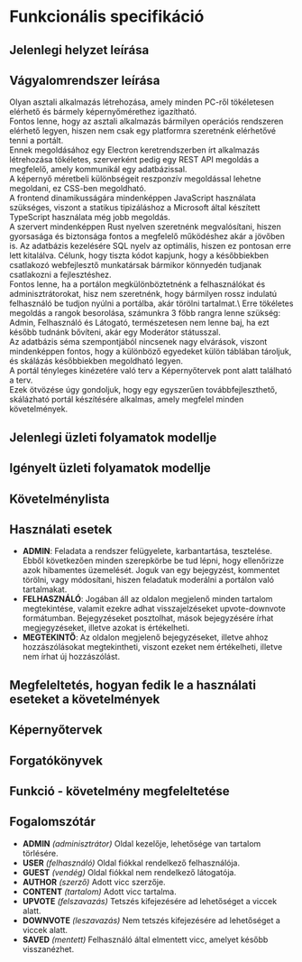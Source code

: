 # Funkcionális specifikáció

## Jelenlegi helyzet leírása

## Vágyalomrendszer leírása
Olyan asztali alkalmazás létrehozása, amely minden PC-ről tökéletesen elérhető
és bármely képernyőmérethez igazítható.\
Fontos lenne, hogy az asztali alkalmazás bármilyen operációs rendszeren elérhető
legyen, hiszen nem csak egy platformra szeretnénk elérhetővé tenni a portált.\
Ennek megoldásához egy Electron keretrendszerben írt alkalmazás létrehozása 
tökéletes, szerverként pedig egy REST API megoldás a megfelelő, amely kommunikál
egy adatbázissal.\
A képernyő méretbeli különbségeit reszponzív megoldással lehetne megoldani, ez
CSS-ben megoldható.\
A frontend dinamikusságára mindenképpen JavaScript használata szükséges, viszont
a statikus tipizáláshoz a Microsoft által készített TypeScript használata még 
jobb megoldás.\
A szervert mindenképpen Rust nyelven szeretnénk megvalósítani, hiszen gyorsasága
és biztonsága fontos a megfelelő működéshez akár a jövőben is. Az adatbázis
kezelésére SQL nyelv az optimális, hiszen ez pontosan erre lett kitalálva.
Célunk, hogy tiszta kódot kapjunk, hogy a későbbiekben csatlakozó webfejlesztő
munkatársak bármikor könnyedén tudjanak csatlakozni a fejlesztéshez.\
Fontos lenne, ha a portálon megkülönböztetnénk a felhasználókat és adminisztrátorokat, 
hisz nem szeretnénk, hogy bármilyen rossz indulatú felhasználó be tudjon nyúlni 
a portálba, akár törölni tartalmat.\ 
Erre tökéletes megoldás a rangok besorolása, számunkra 3 főbb rangra lenne szükség:
Admin, Felhasználó és Látogató, természetesen nem lenne baj, ha ezt később tudnánk
bővíteni, akár egy Moderátor státusszal.\
Az adatbázis séma szempontjából nincsenek nagy elvárások, viszont mindenképpen
fontos, hogy a különböző egyedeket külön táblában tároljuk, és skálázás későbbiekben
megoldható legyen.\
A portál tényleges kinézetére való terv a Képernyőtervek pont alatt található
a terv.\
Ezek ötvözése úgy gondoljuk, hogy egy egyszerűen továbbfejleszthető, skálázható
portál készítésére alkalmas, amely megfelel minden követelmények.

## Jelenlegi üzleti folyamatok modellje

## Igényelt üzleti folyamatok modellje

## Követelménylista

## Használati esetek
+ **ADMIN**: Feladata a rendszer felügyelete, karbantartása, tesztelése. Ebből 
következően minden szerepkörbe be tud lépni, hogy ellenőrizze azok hibamentes 
üzemelését. Joguk van egy bejegyzést, kommentet törölni, vagy módosítani,
hiszen feladatuk moderálni a portálon való tartalmakat.
+ **FELHASZNÁLÓ**: Jogában áll az oldalon megjelenő minden tartalom megtekintése,
valamit ezekre adhat visszajelzéseket upvote-downvote formátumban. Bejegyzéseket
posztolhat, mások bejegyzésére írhat megjegyzéseket, illetve azokat is értékelheti.
+ **MEGTEKINTŐ**: Az oldalon megjelenő bejegyzéseket, illetve ahhoz hozzászólásokat
megtekintheti, viszont ezeket nem értékelheti, illetve nem írhat új hozzászólást.

## Megfeleltetés, hogyan fedik le a használati eseteket a követelmények

## Képernyőtervek

## Forgatókönyvek

## Funkció - követelmény megfeleltetése

## Fogalomszótár
+ **ADMIN** _(adminisztrátor)_ Oldal kezelője, lehetősége van tartalom törlésére.
+ **USER** _(felhasználó)_ Oldal fiókkal rendelkező felhasználója.
+ **GUEST** _(vendég)_ Oldal fiókkal nem rendelkező látogatója.
+ **AUTHOR** _(szerző)_ Adott vicc szerzője.
+ **CONTENT** _(tartalom)_ Adott vicc tartalma.
+ **UPVOTE** _(felszavazás)_ Tetszés kifejezésére ad lehetőséget a viccek alatt.
+ **DOWNVOTE** _(leszavazás)_ Nem tetszés kifejezésére ad lehetőséget a viccek alatt.
+ **SAVED** _(mentett)_ Felhasználó által elmentett vicc, amelyet később visszanézhet.
